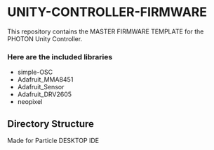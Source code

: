 # UNITY-CONTROLLER-FIRMWARE

This repository contains the MASTER FIRMWARE TEMPLATE for the PHOTON Unity Controller.

### Here are the included libraries

  * simple-OSC
  * Adafruit_MMA8451
  * Adafruit_Sensor
  * Adafruit_DRV2605
  * neopixel
  
## Directory Structure

Made for Particle DESKTOP IDE


